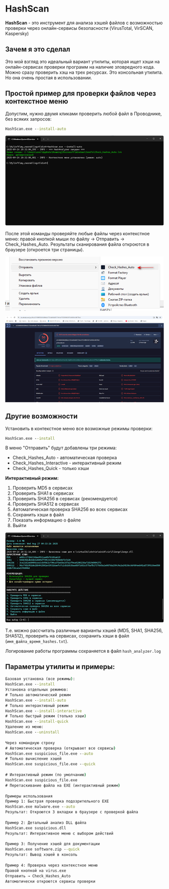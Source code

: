 # HashScan

**HashScan** - это инструмент для анализа хэшей файлов с возможностью проверки через онлайн-сервисы безопасности (VirusTotal, VirSCAN, Kaspersky)

## Зачем я это сделал

Это мой взгляд это идеальный вариант утилиты, которая ищет хэши на онлайн-сервисах проверки программ на наличие зловредного кода. Можно сразу проверить хэш на трех ресурсах. Это консольная утилита. Но она очень простая в использовании.

## Простой пример для проверки файлов через контекстное меню

Допустим, нужно двумя кликами проверить любой файл в Проводнике, без всяких запросов:
```cmd
HashScan.exe --install-auto
```

![001](img/001.png)

После этой команды проверяйте любые файлы через контекстное меню: правой кнопкой мыши по файлу → Отправить → Check_Hashes_Auto. Результаты сканирования файла откроются в браузере (откроется три страницы).

![002](img/002.png)

![003](img/003.png)

## Другие возможности

Установить в контекстное меню все возможные режимы проверки:
```cmd
HashScan.exe --install
```

В меню "Отправить" будут добавлены три режима:
- Check_Hashes_Auto - автоматическая проверка
- Check_Hashes_Interactive - интерактивный режим
- Check_Hashes_Quick - только хэши

**Интерактивный режим:**

1. Проверить MD5 в сервисах
2. Проверить SHA1 в сервисах
3. Проверить SHA256 в сервисах (рекомендуется)
4. Проверить SHA512 в сервисах
5. Автоматическая проверка SHA256 во всех сервисах
6. Сохранить хэши в файл
7. Показать информацию о файле
8. Выйти

![004](img/004.png)

Т.е. можно рассчитать различные варианты хэшей (MD5, SHA1, SHA256, SHA512), проверить на сервисах, сохранить хэши в файл (`имя_файла_время_hashes.txt`).

Логирование работы программы сохраняется в файл `hash_analyzer.log` 

## Параметры утилиты и примеры:
```cmd
Базовая установка (все режимы):
HashScan.exe --install
Установка отдельных режимов:
# Только автоматический режим
HashScan.exe --install-auto
# Только интерактивный режим  
HashScan.exe --install-interactive
# Только быстрый режим (только хэши)
HashScan.exe --install-quick
Удаление из меню:
HashScan.exe --uninstall

Через командную строку
# Автоматическая проверка (открывает все сервисы)
HashScan.exe suspicious_file.exe --auto
# Только вычисление хэшей
HashScan.exe suspicious_file.exe --quick

# Интерактивный режим (по умолчанию)
HashScan.exe suspicious_file.exe
# Перетаскивание файла на EXE (интерактивный режим)

Примеры использования
Пример 1: Быстрая проверка подозрительного EXE
HashScan.exe malware.exe --auto
Результат: Откроются 3 вкладки в браузере с проверкой файла

Пример 2: Детальный анализ DLL файла
HashScan.exe suspicious.dll
Результат: Интерактивное меню с выбором действий

Пример 3: Получение хэшей для документации
HashScan.exe software.zip --quick
Результат: Вывод хэшей в консоль

Пример 4: Проверка через контекстное меню
Правой кнопкой на virus.exe
Отправить → Check_Hashes_Auto
Автоматически откроются сервисы проверки

```


